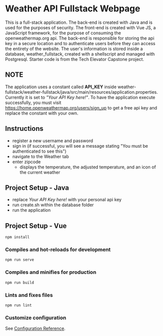 # Weather API Fullstack Webpage 
This is a full-stack application. The back-end is created with Java and is used for the purposes of security. The front-end is created with Vue JS, a JavaScript framework, for the purpose of consuming the openweathermap.org api. The back-end is responsible for storing the api key in a secure location and to authenticate users before they can access the entirety of the website. The user's information is stored inside a database, weather_fullstack, created with a shellscript and managed with Postgresql. Starter code is from the Tech Elevator Capstone project.
## NOTE
The application uses a constant called **API_KEY** inside weather-fullstack/weather-fullstack/java/src/main/resources/application.properties. Currently it is set to *"Your API Key here!"*. To have the application execute successfully, you must visit https://home.openweathermap.org/users/sign_up to get a free api key and replace the constant with your own.
## Instructions
* register a new username and password
* sign in (if successful, you will see a message stating "You must be authenticated to see this")
* navigate to the Weather tab
* enter zipcode
    * displays the temperature, the adjusted temperature, and an icon of the current weather
## Project Setup - Java
* replace *Your API Key here!* with your personal api key
* run create.sh within the database folder
* run the application
## Project Setup - Vue
```
npm install
```
### Compiles and hot-reloads for development
```
npm run serve
```
### Compiles and minifies for production
```
npm run build
```
### Lints and fixes files
```
npm run lint
```
### Customize configuration
See [Configuration Reference](https://cli.vuejs.org/config/).
